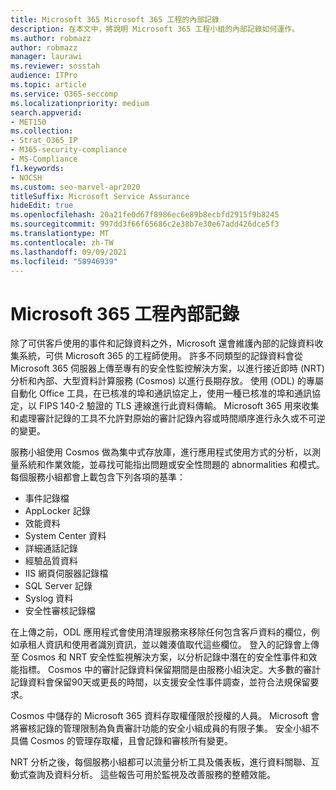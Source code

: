 ```yaml
---
title: Microsoft 365 Microsoft 365 工程的內部記錄
description: 在本文中，將說明 Microsoft 365 工程小組的內部記錄如何運作。
ms.author: robmazz
author: robmazz
manager: laurawi
ms.reviewer: sosstah
audience: ITPro
ms.topic: article
ms.service: O365-seccomp
ms.localizationpriority: medium
search.appverid:
- MET150
ms.collection:
- Strat_O365_IP
- M365-security-compliance
- MS-Compliance
f1.keywords:
- NOCSH
ms.custom: seo-marvel-apr2020
titleSuffix: Microsoft Service Assurance
hideEdit: true
ms.openlocfilehash: 20a21fe0d67f8986ec6e89b8ecbfd2915f9b8245
ms.sourcegitcommit: 997dd3f66f65686c2e38b7e30e67add426dce5f3
ms.translationtype: MT
ms.contentlocale: zh-TW
ms.lasthandoff: 09/09/2021
ms.locfileid: "58946939"
---
```

# <a name="internal-logging-for-microsoft-365-engineering"></a>Microsoft 365 工程內部記錄

除了可供客戶使用的事件和記錄資料之外，Microsoft 還會維護內部的記錄資料收集系統，可供 Microsoft 365 的工程師使用。 許多不同類型的記錄資料會從 Microsoft 365 伺服器上傳至專有的安全性監控解決方案，以進行接近即時 (NRT) 分析和內部、大型資料計算服務 (Cosmos) 以進行長期存放。 使用 (ODL) 的專屬自動化 Office 工具，在已核准的埠和通訊協定上，使用一種已核准的埠和通訊協定，以 FIPS 140-2 驗證的 TLS 連線進行此資料傳輸。 Microsoft 365 用來收集和處理審計記錄的工具不允許對原始的審計記錄內容或時間順序進行永久或不可逆的變更。

服務小組使用 Cosmos 做為集中式存放庫，進行應用程式使用方式的分析，以測量系統和作業效能，並尋找可能指出問題或安全性問題的 abnormalities 和模式。 每個服務小組都會上載包含下列各項的基準：

- 事件記錄檔
- AppLocker 記錄
- 效能資料
- System Center 資料
- 詳細通話記錄
- 經驗品質資料
- IIS 網頁伺服器記錄檔
- SQL Server 記錄
- Syslog 資料
- 安全性審核記錄檔

在上傳之前，ODL 應用程式會使用清理服務來移除任何包含客戶資料的欄位，例如承租人資訊和使用者識別資訊，並以雜湊值取代這些欄位。 登入的記錄會上傳至 Cosmos 和 NRT 安全性監視解決方案，以分析記錄中潛在的安全性事件和效能指標。 Cosmos 中的審計記錄資料保留期間是由服務小組決定。大多數的審計記錄資料會保留90天或更長的時間，以支援安全性事件調查，並符合法規保留要求。

Cosmos 中儲存的 Microsoft 365 資料存取權僅限於授權的人員。 Microsoft 會將審核記錄的管理限制為負責審計功能的安全小組成員的有限子集。 安全小組不具備 Cosmos 的管理存取權，且會記錄和審核所有變更。

NRT 分析之後，每個服務小組都可以流量分析工具及儀表板，進行資料關聯、互動式查詢及資料分析。 這些報告可用於監視及改善服務的整體效能。
